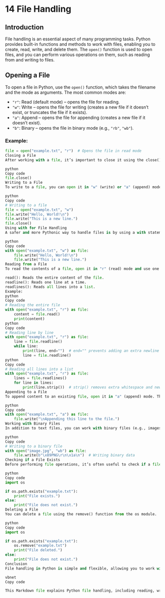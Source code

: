 # 14 File Handling

## Introduction
File handling is an essential aspect of many programming tasks. Python provides built-in functions and methods to work with files, enabling you to create, read, write, and delete them. The `open()` function is used to open files, and you can perform various operations on them, such as reading from and writing to files.

## Opening a File
To open a file in Python, use the `open()` function, which takes the filename and the mode as arguments. The most common modes are:
- `"r"`: Read (default mode) – opens the file for reading.
- `"w"`: Write – opens the file for writing (creates a new file if it doesn’t exist, or truncates the file if it exists).
- `"a"`: Append – opens the file for appending (creates a new file if it doesn’t exist).
- `"b"`: Binary – opens the file in binary mode (e.g., `"rb"`, `"wb"`).

### Example:

```python
file = open("example.txt", "r")  # Opens the file in read mode
Closing a File
After working with a file, it’s important to close it using the close() method to free up system resources.

python
Copy code
file.close()
Writing to a File
To write to a file, you can open it in "w" (write) or "a" (append) mode. In write mode, the file is overwritten if it exists, while append mode adds data to the end of the file.

python
Copy code
# Writing to a file
file = open("example.txt", "w")
file.write("Hello, World!\n")
file.write("This is a new line.")
file.close()
Using with for File Handling
A safer and more Pythonic way to handle files is by using a with statement. It ensures that the file is properly closed after the block is executed, even if an exception occurs.

python
Copy code
with open("example.txt", "w") as file:
    file.write("Hello, World!\n")
    file.write("This is a new line.")
Reading from a File
To read the contents of a file, open it in "r" (read) mode and use one of the following methods:

read(): Reads the entire content of the file.
readline(): Reads one line at a time.
readlines(): Reads all lines into a list.
Example:
python
Copy code
# Reading the entire file
with open("example.txt", "r") as file:
    content = file.read()
    print(content)
python
Copy code
# Reading line by line
with open("example.txt", "r") as file:
    line = file.readline()
    while line:
        print(line, end="")  # end="" prevents adding an extra newline
        line = file.readline()
python
Copy code
# Reading all lines into a list
with open("example.txt", "r") as file:
    lines = file.readlines()
    for line in lines:
        print(line.strip())  # strip() removes extra whitespace and newlines
Appending to a File
To append content to an existing file, open it in "a" (append) mode. This will add the new content to the end of the file without overwriting the existing data.

python
Copy code
with open("example.txt", "a") as file:
    file.write("\nAppending this line to the file.")
Working with Binary Files
In addition to text files, you can work with binary files (e.g., images, audio files) by opening them in binary mode ("rb", "wb", or "ab").

python
Copy code
# Writing to a binary file
with open("image.jpg", "wb") as file:
    file.write(b"\x89PNG\r\n\x1a\n")  # Writing binary data
Checking if a File Exists
Before performing file operations, it’s often useful to check if a file exists to avoid errors. You can use the os module for this.

python
Copy code
import os

if os.path.exists("example.txt"):
    print("File exists.")
else:
    print("File does not exist.")
Deleting a File
You can delete a file using the remove() function from the os module.

python
Copy code
import os

if os.path.exists("example.txt"):
    os.remove("example.txt")
    print("File deleted.")
else:
    print("File does not exist.")
Conclusion
File handling in Python is simple and flexible, allowing you to work with text and binary files efficiently. By using the open() function and handling files with the with statement, you can ensure that resources are properly managed. Mastering file handling is crucial for many programming tasks, including data storage, logging, and configuration management.

vbnet
Copy code

This Markdown file explains Python file handling, including reading, writing, appending, working with binary files, and deleting files. The content is structured to look visually nice when previewed in GitHub, with clear sections and code examples.





